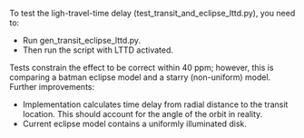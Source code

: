 To test the ligh-travel-time delay (test_transit_and_eclipse_lttd.py), you need to:

- Run gen_transit_eclipse_lttd.py.
- Then run the script with LTTD activated.

Tests constrain the effect to be correct within 40 ppm; however, this is comparing a batman eclipse model and a starry (non-uniform) model. Further improvements:

- Implementation calculates time delay from radial distance to the transit location. This should account for the angle of the orbit in reality.
- Current eclipse model contains a uniformly illuminated disk.
